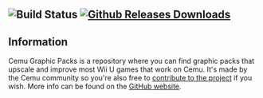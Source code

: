 ![Build Status](https://travis-ci.org/slashiee/cemu_graphic_packs.svg?branch=master)
[![Github Releases Downloads](https://img.shields.io/github/downloads/slashiee/cemu_graphic_packs/total.svg)](https://github.com/slashiee/cemu_graphic_packs/releases/latest)
----------
Information
------
Cemu Graphic Packs is a repository where you can find graphic packs that upscale and improve most Wii U games that work on Cemu.
It's made by the Cemu community so you're also free to [contribute to the project](https://slashiee.github.io/cemu_graphic_packs/#want-to-contribute) if you wish.
More info can be found on the [GitHub website](https://slashiee.github.io/cemu_graphic_packs/).
